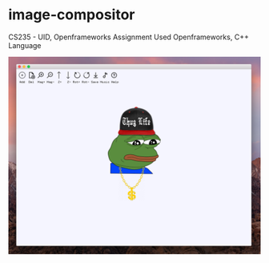 # image-compositor
CS235 - UID, Openframeworks Assignment
Used Openframeworks, C++ Language

![alt text](https://github.com/siddharthkul/image-compositor/blob/master/screenshot.png)
